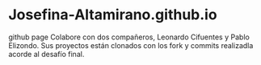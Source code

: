 # Josefina-Altamirano.github.io
github page
Colabore con dos compañeros, Leonardo Cifuentes y Pablo Elizondo.
Sus proyectos están clonados con los fork y commits realizadla acorde al desafío final.
